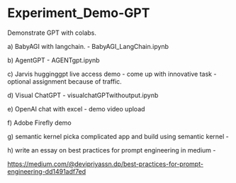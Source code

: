 # Experiment_Demo-GPT

Demonstrate GPT with colabs.

a) BabyAGI with langchain. -  BabyAGI_LangChain.ipynb

b) AgentGPT - AGENTgpt.ipynb

c) Jarvis hugginggpt live access demo - come up with innovative task - optional assignment because of traffic.

d) Visual ChatGPT - visualchatGPTwithoutput.ipynb 

e)  OpenAI chat with excel - demo video upload

f) Adobe Firefly demo

g) semantic kernel picka complicated app and build using semantic kernel - 
 

h) write an essay on best practices for prompt engineering in medium -    

https://medium.com/@devipriyassn.dp/best-practices-for-prompt-engineering-dd1491adf7ed
